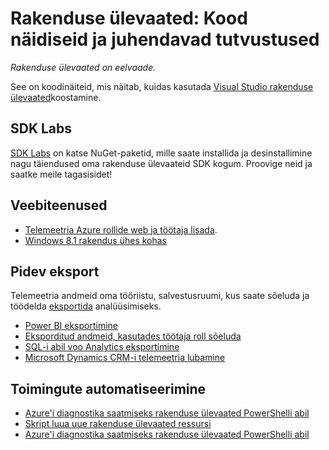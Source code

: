 <properties 
    pageTitle="Rakenduse ülevaated: Kood näidiseid ja juhendavad tutvustused" 
    description="Saate kohandada oma rakenduste näidised." 
    services="application-insights" 
    documentationCenter="windows"
    authors="alancameronwills" 
    manager="douge"/>

<tags 
    ms.service="application-insights" 
    ms.workload="tbd" 
    ms.tgt_pltfrm="ibiza" 
    ms.devlang="na" 
    ms.topic="article" 
    ms.date="01/05/2016" 
    ms.author="awills"/>

#  <a name="application-insights-code-samples-and-walkthroughs"></a>Rakenduse ülevaated: Kood näidiseid ja juhendavad tutvustused

*Rakenduse ülevaated on eelvaade.*

See on koodinäiteid, mis näitab, kuidas kasutada [Visual Studio rakenduse ülevaated](app-insights-overview.md)koostamine.

## <a name="sdk-labs"></a>SDK Labs

[SDK Labs](https://www.myget.org/gallery/applicationinsights-sdk-labs) on katse NuGet-paketid, mille saate installida ja desinstallimine nagu täiendused oma rakenduse ülevaateid SDK kogum. Proovige neid ja saatke meile tagasisidet!

## <a name="web-services"></a>Veebiteenused

* [Telemeetria Azure rollide web ja töötaja lisada](https://github.com/Microsoft/ApplicationInsights-Home/tree/master/Samples/AzureEmailService).
* [Windows 8.1 rakendus ühes kohas](https://github.com/Microsoft/ApplicationInsights-Home/tree/master/Samples/Windows%208.1%20Universal/)

## <a name="continuous-export"></a>Pidev eksport

Telemeetria andmeid oma tööriistu, salvestusruumi, kus saate sõeluda ja töödelda [eksportida](app-insights-export-telemetry.md) analüüsimiseks.

* [Power BI eksportimine](app-insights-export-power-bi.md) 
* [Eksporditud andmeid, kasutades töötaja roll sõeluda](app-insights-code-sample-export-telemetry-sql-database.md)
* [SQL-i abil voo Analytics eksportimine](app-insights-code-sample-export-sql-stream-analytics.md)
* [Microsoft Dynamics CRM-i telemeetria lubamine](app-insights-sample-mscrm.md)


## <a name="automate-tasks"></a>Toimingute automatiseerimine

* [Azure'i diagnostika saatmiseks rakenduse ülevaated PowerShelli abil](app-insights-powershell.md)
* [Skript luua uue rakenduse ülevaated ressursi](app-insights-powershell-script-create-resource.md)
* [Azure'i diagnostika saatmiseks rakenduse ülevaated PowerShelli abil](app-insights-powershell-azure-diagnostics.md)








 
